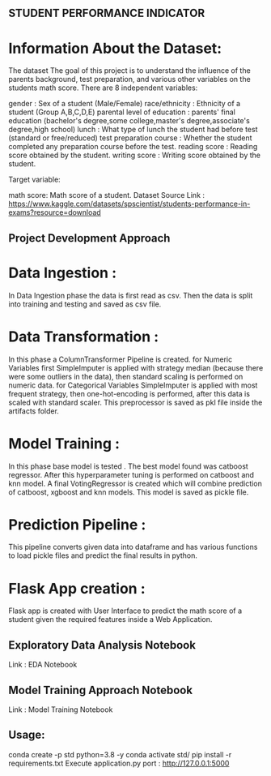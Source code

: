 ## STUDENT PERFORMANCE INDICATOR
# Information About the Dataset:
The dataset The goal of this project is to understand the influence of the parents background, test preparation, and various other variables on the students math score.
There are 8 independent variables:

gender : Sex of a student (Male/Female)
race/ethnicity : Ethnicity of a student (Group A,B,C,D,E)
parental level of education : parents' final education (bachelor's degree,some college,master's degree,associate's degree,high school)
lunch : What type of lunch the student had before test (standard or free/reduced)
test preparation course : Whether the student completed any preparation course before the test.
reading score : Reading score obtained by the student.
writing score : Writing score obtained by the student.


Target variable:

math score: Math score of a student.
Dataset Source Link : https://www.kaggle.com/datasets/spscientist/students-performance-in-exams?resource=download

## Project Development Approach
# Data Ingestion :
In Data Ingestion phase the data is first read as csv.
Then the data is split into training and testing and saved as csv file.

# Data Transformation :
In this phase a ColumnTransformer Pipeline is created.
for Numeric Variables first SimpleImputer is applied with strategy median (because there were some outliers in the data), then standard scaling is performed on numeric data.
for Categorical Variables SimpleImputer is applied with most frequent strategy, then one-hot-encoding is performed, after this data is scaled with standard scaler.
This preprocessor is saved as pkl file inside the artifacts folder.

# Model Training :
In this phase base model is tested . The best model found was catboost regressor.
After this hyperparameter tuning is performed on catboost and knn model.
A final VotingRegressor is created which will combine prediction of catboost, xgboost and knn models.
This model is saved as pickle file.

# Prediction Pipeline :
This pipeline converts given data into dataframe and has various functions to load pickle files and predict the final results in python.

# Flask App creation :
Flask app is created with User Interface to predict the math score of a student given the required features inside a Web Application.

## Exploratory Data Analysis Notebook

Link : EDA Notebook

## Model Training Approach Notebook

Link : Model Training Notebook

## Usage:

conda create -p std python=3.8 -y
conda activate std/
pip install -r requirements.txt
Execute application.py
port : http://127.0.0.1:5000





